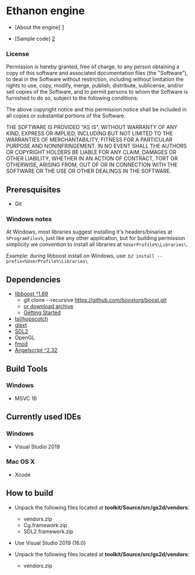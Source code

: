 ﻿# Ethanon engine

- [About the engine] [1]
- [Sample code] [2]

  [1]: http://doc.ethanonengine.com/manual/6
  [2]: https://github.com/asantee/ethanon-samples

### License

Permission is hereby granted, free of charge, to any person obtaining a copy of this
software and associated documentation files (the "Software"), to deal in the
Software without restriction, including without limitation the rights to use, copy,
modify, merge, publish, distribute, sublicense, and/or sell copies of the Software,
and to permit persons to whom the Software is furnished to do so, subject to the
following conditions:

The above copyright notice and this permission notice shall be included in all
copies or substantial portions of the Software.

THE SOFTWARE IS PROVIDED "AS IS", WITHOUT WARRANTY OF ANY KIND, EXPRESS OR IMPLIED,
INCLUDING BUT NOT LIMITED TO THE WARRANTIES OF MERCHANTABILITY, FITNESS FOR A
PARTICULAR PURPOSE AND NONINFRINGEMENT. IN NO EVENT SHALL THE AUTHORS OR COPYRIGHT
HOLDERS BE LIABLE FOR ANY CLAIM, DAMAGES OR OTHER LIABILITY, WHETHER IN AN ACTION OF
CONTRACT, TORT OR OTHERWISE, ARISING FROM, OUT OF OR IN CONNECTION WITH THE SOFTWARE
OR THE USE OR OTHER DEALINGS IN THE SOFTWARE.

## Preresquisites

- Git
### Windows notes

At Windows, most libraries suggest installing it's headers/binaries at `%ProgramFiles%`, just
like any other application, but for building permission simplicity we convention to install
all libraries at `%UserProfile%\Libraries\`.

Example:
during libboost install on Windows, use:
`b2 install --prefix=%UserProfile%\Libraries\`

## Dependencies

- [libboost ^1.69](https://boost.org)
  - git clone --recursive https://github.com/boostorg/boost.git
  - [or download archive](https://www.boost.org/users/download/)
  - [Getting Started](https://github.com/boostorg/boost/wiki/Getting-Started%3A-Overview)
- [tsl/hopscotch](https://github.com/Tessil/hopscotch-map)
- [glext](https://sourceforge.net/projects/glextwin32/)
- [SDL2](https://www.libsdl.org/download-2.0.php)
- OpenGL
- [fmod](https://www.fmod.com/)
- [Angelscript ^2.32](https://angelcode.com)

## Build Tools

### Windows
- MSVC 16

## Currently used IDEs

### Windows
- Visual Studio 2019

### Mac OS X

- Xcode

## How to build

- Unpack the following files located at **toolkit/Source/src/gs2d/vendors**:
  - vendors.zip
  - Cg.framework.zip
  - SDL2.framework.zip



- Use Visual Studio 2019 (16.0)
- Unpack the following files located at **toolkit/Source/src/gs2d/vendors**:
  - vendors.zip

